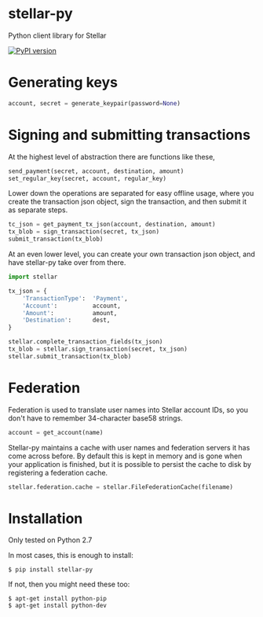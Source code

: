 stellar-py
==========

Python client library for Stellar

[![PyPI version](https://badge.fury.io/py/stellar-py.svg)](http://badge.fury.io/py/stellar-py)

# Generating keys

```python
account, secret = generate_keypair(password=None)
```

# Signing and submitting transactions

At the highest level of abstraction there are functions like these,
```python
send_payment(secret, account, destination, amount)
set_regular_key(secret, account, regular_key)
```

Lower down the operations are separated for easy offline usage,
where you create the transaction json object, sign the transaction,
and then submit it as separate steps.
```python
tc_json = get_payment_tx_json(account, destination, amount)
tx_blob = sign_transaction(secret, tx_json)
submit_transaction(tx_blob)
```

At an even lower level, you can create your own transaction json object,
and have stellar-py take over from there.

```python
import stellar

tx_json = {
	'TransactionType': 	'Payment',
	'Account': 			account,
	'Amount': 			amount,
	'Destination':		dest,
}

stellar.complete_transaction_fields(tx_json)
tx_blob = stellar.sign_transaction(secret, tx_json)
stellar.submit_transaction(tx_blob)
```

# Federation

Federation is used to translate user names into Stellar account IDs,
so you don't have to remember 34-character base58 strings.

```python
account = get_account(name)
```

Stellar-py maintains a cache with user names and federation servers it
has come across before. By default this is kept in memory and is gone
when your application is finished, but it is possible to persist the
cache to disk by registering a federation cache.

```python
stellar.federation.cache = stellar.FileFederationCache(filename)
```

# Installation

Only tested on Python 2.7

In most cases, this is enough to install:

	$ pip install stellar-py

If not, then you might need these too:

	$ apt-get install python-pip
	$ apt-get install python-dev
